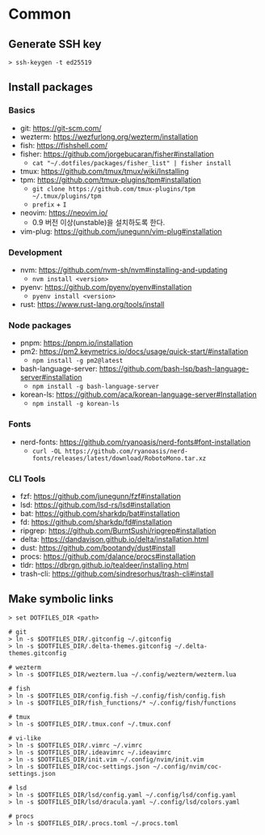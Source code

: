 # Common

## Generate SSH key

```
> ssh-keygen -t ed25519
```

## Install packages

### Basics

- git: https://git-scm.com/
- wezterm: https://wezfurlong.org/wezterm/installation
- fish: https://fishshell.com/
- fisher: https://github.com/jorgebucaran/fisher#installation
  - `cat "~/.dotfiles/packages/fisher_list" | fisher install`
- tmux: https://github.com/tmux/tmux/wiki/Installing
- tpm: https://github.com/tmux-plugins/tpm#installation
  - `git clone https://github.com/tmux-plugins/tpm ~/.tmux/plugins/tpm`
  - `prefix` + `I`
- neovim: https://neovim.io/
  - 0.9 버전 이상(unstable)을 설치하도록 한다.
- vim-plug: https://github.com/junegunn/vim-plug#installation

### Development

- nvm: https://github.com/nvm-sh/nvm#installing-and-updating
  - `nvm install <version>`
- pyenv: https://github.com/pyenv/pyenv#installation
  - `pyenv install <version>`
- rust: https://www.rust-lang.org/tools/install

### Node packages

- pnpm: https://pnpm.io/installation
- pm2: https://pm2.keymetrics.io/docs/usage/quick-start/#installation
  - `npm install -g pm2@latest`
- bash-language-server: https://github.com/bash-lsp/bash-language-server#installation
  - `npm install -g bash-language-server`
- korean-ls: https://github.com/aca/korean-language-server#Installation
  - `npm install -g korean-ls`

### Fonts

- nerd-fonts: https://github.com/ryanoasis/nerd-fonts#font-installation
  - `curl -OL https://github.com/ryanoasis/nerd-fonts/releases/latest/download/RobotoMono.tar.xz`

### CLI Tools

- fzf: https://github.com/junegunn/fzf#installation
- lsd: https://github.com/lsd-rs/lsd#installation
- bat: https://github.com/sharkdp/bat#installation
- fd: https://github.com/sharkdp/fd#installation
- ripgrep: https://github.com/BurntSushi/ripgrep#installation
- delta: https://dandavison.github.io/delta/installation.html
- dust: https://github.com/bootandy/dust#install
- procs: https://github.com/dalance/procs#installation
- tldr: https://dbrgn.github.io/tealdeer/installing.html
- trash-cli: https://github.com/sindresorhus/trash-cli#install

## Make symbolic links

```
> set DOTFILES_DIR <path>

# git
> ln -s $DOTFILES_DIR/.gitconfig ~/.gitconfig
> ln -s $DOTFILES_DIR/.delta-themes.gitconfig ~/.delta-themes.gitconfig

# wezterm
> ln -s $DOTFILES_DIR/wezterm.lua ~/.config/wezterm/wezterm.lua

# fish
> ln -s $DOTFILES_DIR/config.fish ~/.config/fish/config.fish
> ln -s $DOTFILES_DIR/fish_functions/* ~/.config/fish/functions

# tmux
> ln -s $DOTFILES_DIR/.tmux.conf ~/.tmux.conf

# vi-like
> ln -s $DOTFILES_DIR/.vimrc ~/.vimrc
> ln -s $DOTFILES_DIR/.ideavimrc ~/.ideavimrc
> ln -s $DOTFILES_DIR/init.vim ~/.config/nvim/init.vim
> ln -s $DOTFILES_DIR/coc-settings.json ~/.config/nvim/coc-settings.json

# lsd
> ln -s $DOTFILES_DIR/lsd/config.yaml ~/.config/lsd/config.yaml
> ln -s $DOTFILES_DIR/lsd/dracula.yaml ~/.config/lsd/colors.yaml

# procs
> ln -s $DOTFILES_DIR/.procs.toml ~/.procs.toml
```
